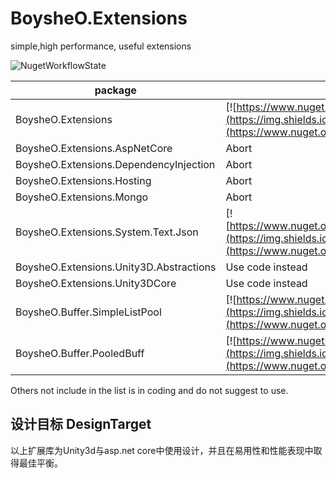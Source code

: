 # BoysheO.Extensions

simple,high performance, useful extensions

![NugetWorkflowState](https://github.com/BoysheO/BoysheO.Extensions/workflows/nuget/badge.svg)

|package|status|
|--|--|
|BoysheO.Extensions|[![https://www.nuget.org/packages/BoysheO.Extensions](https://img.shields.io/nuget/v/BoysheO.Extensions.svg)](https://www.nuget.org/packages/BoysheO.Extensions)|
|BoysheO.Extensions.AspNetCore|Abort|
|BoysheO.Extensions.DependencyInjection|Abort|
|BoysheO.Extensions.Hosting|Abort|
|BoysheO.Extensions.Mongo|Abort|
|BoysheO.Extensions.System.Text.Json|[![https://www.nuget.org/packages/BoysheO.Extensions.System.Text.Json](https://img.shields.io/nuget/v/BoysheO.Extensions.System.Text.Json.svg)](https://www.nuget.org/packages/BoysheO.Extensions.System.Text.Json)|
|BoysheO.Extensions.Unity3D.Abstractions|Use code instead|
|BoysheO.Extensions.Unity3DCore|Use code instead|
|BoysheO.Buffer.SimpleListPool|[![https://www.nuget.org/packages/BoysheO.Buffer.SimpleListPool](https://img.shields.io/nuget/v/BoysheO.Buffer.SimpleListPool.svg)](https://www.nuget.org/packages/BoysheO.Buffer.SimpleListPool)
|BoysheO.Buffer.PooledBuff|[![https://www.nuget.org/packages/BoysheO.Buffers.PooledBuffer](https://img.shields.io/nuget/v/BoysheO.Buffers.PooledBuffer.svg)](https://www.nuget.org/packages/BoysheO.Buffers.PooledBuffer)

Others not include in the list is in coding and do not suggest to use.

## 设计目标 DesignTarget

以上扩展库为Unity3d与asp.net core中使用设计，并且在易用性和性能表现中取得最佳平衡。  
